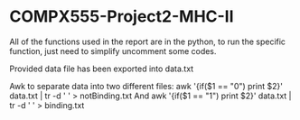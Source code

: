 # COMPX555-Project2-MHC-II

All of the functions used in the report are in the python, to run the specific function, just need to simplify uncomment some codes.

Provided data file has been exported into data.txt

Awk to separate data into two different files:
awk '{if($1 == "0") print $2}' data.txt | tr -d ' ' > notBinding.txt
And 
awk '{if($1 == "1") print $2}' data.txt | tr -d ' ' > binding.txt
